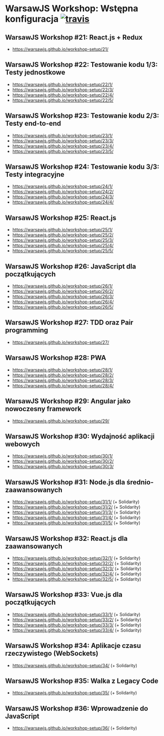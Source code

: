 <link rel="shortcut icon" href="./favicon.ico" type="image/x-icon"/>

<p align="center">
    <img src="assets/logo.png" alt=""/>
</p>

# WarsawJS Workshop: Wstępna konfiguracja [![travis](https://img.shields.io/travis/warsawjs/workshop-setup.svg)](https://travis-ci.org/warsawjs/workshop-setup)

## WarsawJS Workshop #21: React.js + Redux

* <https://warsawjs.github.io/workshop-setup/21/>

## WarsawJS Workshop #22: Testowanie kodu 1/3: Testy jednostkowe

* <https://warsawjs.github.io/workshop-setup/22/1/>
* <https://warsawjs.github.io/workshop-setup/22/3/>
* <https://warsawjs.github.io/workshop-setup/22/4/>
* <https://warsawjs.github.io/workshop-setup/22/5/>

## WarsawJS Workshop #23: Testowanie kodu 2/3: Testy end-to-end

* <https://warsawjs.github.io/workshop-setup/23/1/>
* <https://warsawjs.github.io/workshop-setup/23/3/>
* <https://warsawjs.github.io/workshop-setup/23/4/>
* <https://warsawjs.github.io/workshop-setup/23/5/>

## WarsawJS Workshop #24: Testowanie kodu 3/3: Testy integracyjne

* <https://warsawjs.github.io/workshop-setup/24/1/>
* <https://warsawjs.github.io/workshop-setup/24/2/>
* <https://warsawjs.github.io/workshop-setup/24/3/>
* <https://warsawjs.github.io/workshop-setup/24/4/>

## WarsawJS Workshop #25: React.js

* <https://warsawjs.github.io/workshop-setup/25/1/>
* <https://warsawjs.github.io/workshop-setup/25/2/>
* <https://warsawjs.github.io/workshop-setup/25/3/>
* <https://warsawjs.github.io/workshop-setup/25/4/>
* <https://warsawjs.github.io/workshop-setup/25/5/>

## WarsawJS Workshop #26: JavaScript dla początkujących

* <https://warsawjs.github.io/workshop-setup/26/1/>
* <https://warsawjs.github.io/workshop-setup/26/2/>
* <https://warsawjs.github.io/workshop-setup/26/3/>
* <https://warsawjs.github.io/workshop-setup/26/4/>
* <https://warsawjs.github.io/workshop-setup/26/5/>

## WarsawJS Workshop #27: TDD oraz Pair programming

* <https://warsawjs.github.io/workshop-setup/27/>

## WarsawJS Workshop #28: PWA

* <https://warsawjs.github.io/workshop-setup/28/1/>
* <https://warsawjs.github.io/workshop-setup/28/2/>
* <https://warsawjs.github.io/workshop-setup/28/3/>
* <https://warsawjs.github.io/workshop-setup/28/4/>

## WarsawJS Workshop #29: Angular jako nowoczesny framework

* <https://warsawjs.github.io/workshop-setup/29/>

## WarsawJS Workshop #30: Wydajność aplikacji webowych

* <https://warsawjs.github.io/workshop-setup/30/1/>
* <https://warsawjs.github.io/workshop-setup/30/2/>
* <https://warsawjs.github.io/workshop-setup/30/3/>

## WarsawJS Workshop #31: Node.js dla średnio-zaawansowanych

* <https://warsawjs.github.io/workshop-setup/31/1/> (+ Solidarity)
* <https://warsawjs.github.io/workshop-setup/31/2/> (+ Solidarity)
* <https://warsawjs.github.io/workshop-setup/31/3/> (+ Solidarity)
* <https://warsawjs.github.io/workshop-setup/31/4/> (+ Solidarity)
* <https://warsawjs.github.io/workshop-setup/31/5/> (+ Solidarity)

## WarsawJS Workshop #32: React.js dla zaawansowanych

* <https://warsawjs.github.io/workshop-setup/32/1/> (+ Solidarity)
* <https://warsawjs.github.io/workshop-setup/32/2/> (+ Solidarity)
* <https://warsawjs.github.io/workshop-setup/32/3/> (+ Solidarity)
* <https://warsawjs.github.io/workshop-setup/32/4/> (+ Solidarity)
* <https://warsawjs.github.io/workshop-setup/32/5/> (+ Solidarity)

## WarsawJS Workshop #33: Vue.js dla początkujących

* <https://warsawjs.github.io/workshop-setup/33/1/> (+ Solidarity)
* <https://warsawjs.github.io/workshop-setup/33/2/> (+ Solidarity)
* <https://warsawjs.github.io/workshop-setup/33/3/> (+ Solidarity)
* <https://warsawjs.github.io/workshop-setup/33/4/> (+ Solidarity)

## WarsawJS Workshop #34: Aplikacje czasu rzeczywistego (WebSockets)

* <https://warsawjs.github.io/workshop-setup/34/> (+ Solidarity)

## WarsawJS Workshop #35: Walka z Legacy Code

* <https://warsawjs.github.io/workshop-setup/35/> (+ Solidarity)

## WarsawJS Workshop #36: Wprowadzenie do JavaScript

* <https://warsawjs.github.io/workshop-setup/36/> (+ Solidarity)
